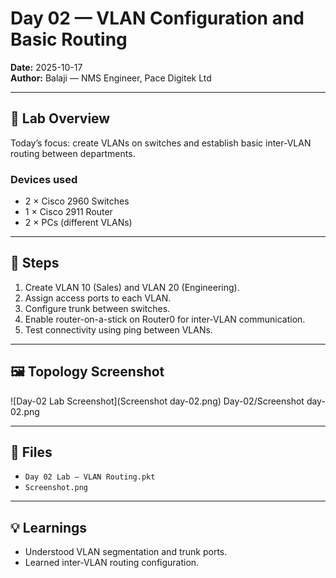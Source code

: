 # Day 02 — VLAN Configuration and Basic Routing

**Date:** 2025-10-17  
**Author:** Balaji — NMS Engineer, Pace Digitek Ltd  

---

## 🎯 Lab Overview
Today’s focus: create VLANs on switches and establish basic inter-VLAN routing between departments.

### Devices used
- 2 × Cisco 2960 Switches  
- 1 × Cisco 2911 Router  
- 2 × PCs (different VLANs)

---

## 🧩 Steps
1. Create VLAN 10 (Sales) and VLAN 20 (Engineering).  
2. Assign access ports to each VLAN.  
3. Configure trunk between switches.  
4. Enable router-on-a-stick on Router0 for inter-VLAN communication.  
5. Test connectivity using ping between VLANs.

---

## 🖼️ Topology Screenshot
![Day-02 Lab Screenshot](Screenshot day-02.png)
Day-02/Screenshot day-02.png

---

## 📂 Files
- `Day 02 Lab – VLAN Routing.pkt`  
- `Screenshot.png`

---

## 💡 Learnings
- Understood VLAN segmentation and trunk ports.  
- Learned inter-VLAN routing configuration.  


